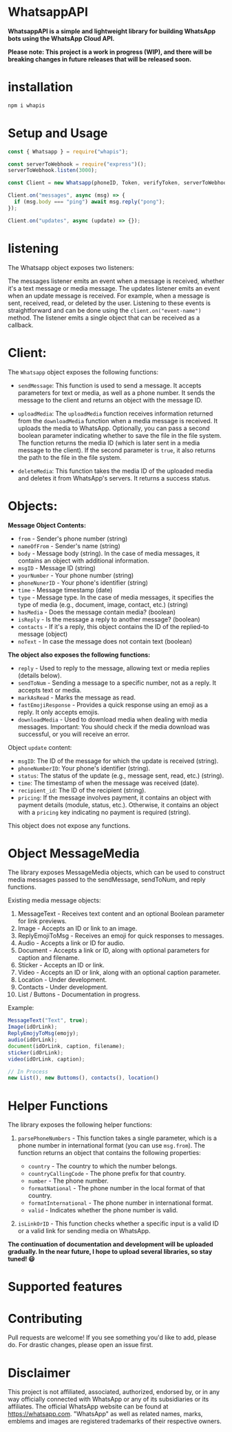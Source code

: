 # WhatsappAPI

**WhatsappAPI is a simple and lightweight library for building WhatsApp bots using the WhatsApp Cloud API.**

**Please note: This project is a work in progress (WIP), and there will be breaking changes in future releases that will be released soon.**

# installation

```bash
npm i whapis
```

# Setup and Usage

```js
const { Whatsapp } = require("whapis");

const serverToWebhook = require("express")();
serverToWebhook.listen(3000);

const Client = new Whatsapp(phoneID, Token, verifyToken, serverToWebhook);

Client.on("messages", async (msg) => {
  if (msg.body === "ping") await msg.reply("pong");
});

Client.on("updates", async (update) => {});

```

# listening
The Whatsapp object exposes two listeners:

The messages listener emits an event when a message is received, whether it's a text message or media message.
The updates listener emits an event when an update message is received. For example, when a message is sent, received, read, or deleted by the user.
Listening to these events is straightforward and can be done using the ``` client.on("event-name") ``` method. The listener emits a single object that can be received as a callback.

# Client:
The `Whatsapp` object exposes the following functions:

- `sendMessage`: This function is used to send a message. It accepts parameters for text or media, as well as a phone number. It sends the message to the client and returns an object with the message ID.

- `uploadMedia`: The `uploadMedia` function receives information returned from the `downloadMedia` function when a media message is received. It uploads the media to WhatsApp. Optionally, you can pass a second boolean parameter indicating whether to save the file in the file system. The function returns the media ID (which is later sent in a media message to the client). If the second parameter is `true`, it also returns the path to the file in the file system.

- `deleteMedia`: This function takes the media ID of the uploaded media and deletes it from WhatsApp's servers. It returns a success status.

# Objects:

**Message Object Contents:**
- `from` - Sender's phone number (string)
- `nameOfFrom` - Sender's name (string)
- `body` - Message body (string). In the case of media messages, it contains an object with additional information.
- `msgID` - Message ID (string)
- `yourNumber` - Your phone number (string)
- `phoneNunerID` - Your phone's identifier (string)
- `time` - Message timestamp (date)
- `type` - Message type. In the case of media messages, it specifies the type of media (e.g., document, image, contact, etc.) (string)
- `hasMedia` - Does the message contain media? (boolean)
- `isReply` - Is the message a reply to another message? (boolean)
- `contacts` - If it's a reply, this object contains the ID of the replied-to message (object)
- `noText` - In case the message does not contain text (boolean)

**The object also exposes the following functions:**
- `reply` - Used to reply to the message, allowing text or media replies (details below).
- `sendToNum` - Sending a message to a specific number, not as a reply. It accepts text or media.
- `markAsRead` - Marks the message as read.
- `fastEmojiResponse` - Provides a quick response using an emoji as a reply. It only accepts emojis.
- `downloadMedia` - Used to download media when dealing with media messages. Important: You should check if the media download was successful, or you will receive an error.

Object `update` content:
- `msgID`: The ID of the message for which the update is received (string).
- `phoneNumberID`: Your phone's identifier (string).
- `status`: The status of the update (e.g., message sent, read, etc.) (string).
- `time`: The timestamp of when the message was received (date).
- `recipient_id`: The ID of the recipient (string).
- `pricing`: If the message involves payment, it contains an object with payment details (module, status, etc.). Otherwise, it contains an object with a `pricing` key indicating no payment is required (string).

This object does not expose any functions.

# Object MessageMedia
The library exposes MessageMedia objects, which can be used to construct media messages passed to the sendMessage, sendToNum, and reply functions.

Existing media message objects:
1. MessageText - Receives text content and an optional Boolean parameter for link previews.
2. Image - Accepts an ID or link to an image.
3. ReplyEmojiToMsg - Receives an emoji for quick responses to messages.
4. Audio - Accepts a link or ID for audio.
5. Document - Accepts a link or ID, along with optional parameters for caption and filename.
6. Sticker - Accepts an ID or link.
7. Video - Accepts an ID or link, along with an optional caption parameter.
8. Location - Under development.
9. Contacts - Under development.
10. List / Buttons - Documentation in progress.

Example: 
```js
MessageText("Text", true);
Image(idOrLink);
ReplyEmojyToMsg(emojy);
audio(idOrLink);
document(idOrLink, caption, filename);
sticker(idOrLink);
video(idOrLink, caption);

// In Process
new List(), new Buttoms(), contacts(), location()
```

# Helper Functions

The library exposes the following helper functions:

1. `parsePhoneNumbers` - This function takes a single parameter, which is a phone number in international format (you can use `msg.from`). The function returns an object that contains the following properties:
   - `country` - The country to which the number belongs.
   - `countryCallingCode` - The phone prefix for that country.
   - `number` - The phone number.
   - `formatNational` - The phone number in the local format of that country.
   - `formatInternational` - The phone number in international format.
   - `valid` - Indicates whether the phone number is valid.

2. `isLinkOrID` - This function checks whether a specific input is a valid ID or a valid link for sending media on WhatsApp.


**The continuation of documentation and development will be uploaded gradually. In the near future, I hope to upload several libraries, so stay tuned! 😃**

# Supported features

# Contributing
Pull requests are welcome! If you see something you'd like to add, please do. For drastic changes, please open an issue first.

# Disclaimer
This project is not affiliated, associated, authorized, endorsed by, or in any way officially connected with WhatsApp or any of its subsidiaries or its affiliates. The official WhatsApp website can be found at https://whatsapp.com. "WhatsApp" as well as related names, marks, emblems and images are registered trademarks of their respective owners.
